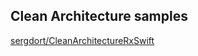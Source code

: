 ## Clean Architecture samples

[sergdort/CleanArchitectureRxSwift](https://github.com/sergdort/CleanArchitectureRxSwift)
